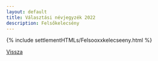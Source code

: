 ```yaml
---
layout: default
title: Választási névjegyzék 2022
description: Felsőkelecsény
---
```


{% include settlementHTMLs/Felsooxxkelecseeny.html %}

[Vissza](../)